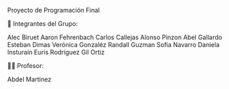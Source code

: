 Proyecto de Programación Final

👥 Integrantes del Grupo:

Alec Biruet 
Aaron Fehrenbach
Carlos Callejas
Alonso Pinzon
Abel Gallardo
Esteban Dimas
Verónica Gonzaléz
Randall Guzman 
Sofia Navarro
Daniela Insturaín
Euris Rodríguez
Gil Ortiz

👨‍🏫 Profesor:

Abdel Martinez 
